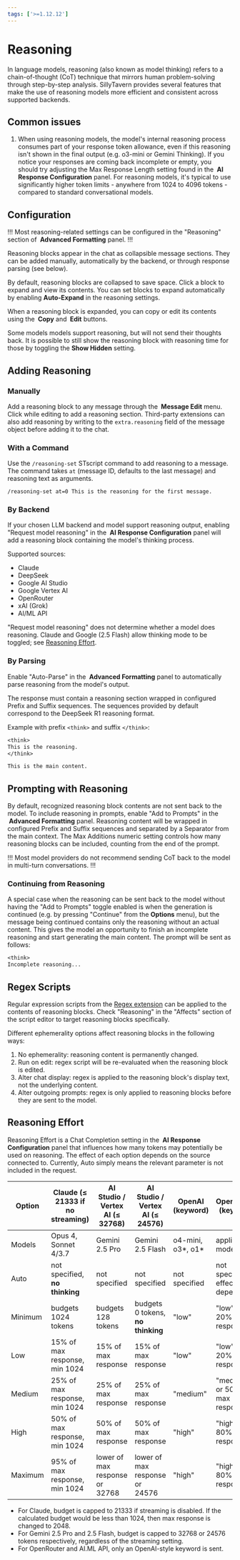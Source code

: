 ```yaml
---
tags: ['>=1.12.12']
---
```


# Reasoning

In language models, reasoning (also known as model thinking) refers to a chain-of-thought (CoT) technique that mirrors human problem-solving through step-by-step analysis. SillyTavern provides several features that make the use of reasoning models more efficient and consistent across supported backends.

## Common issues

1. When using reasoning models, the model's internal reasoning process consumes part of your response token allowance, even if this reasoning isn't shown in the final output (e.g. o3-mini or Gemini Thinking). If you notice your responses are coming back incomplete or empty, you should try adjusting the Max Response Length setting found in the **<i class="fa-solid fa-sliders"></i> AI Response Configuration** panel. For reasoning models, it's typical to use significantly higher token limits - anywhere from 1024 to 4096 tokens - compared to standard conversational models.

## Configuration

!!!
Most reasoning-related settings can be configured in the "Reasoning" section of **<i class="fa-solid fa-font"></i> Advanced Formatting** panel.
!!!

Reasoning blocks appear in the chat as collapsible message sections. They can be added manually, automatically by the backend, or through response parsing (see below).

By default, reasoning blocks are collapsed to save space. Click a block to expand and view its contents. You can set blocks to expand automatically by enabling **Auto-Expand** in the reasoning settings.

When a reasoning block is expanded, you can copy or edit its contents using the **<i class="fa-solid fa-copy"></i> Copy** and **<i class="fa-solid fa-pencil"></i> Edit** buttons.

Some models models support reasoning, but will not send their thoughts back. It is possible to still show the reasoning block with reasoning time for those by toggling the **Show Hidden** setting.

## Adding Reasoning

### Manually

Add a reasoning block to any message through the **<i class="fa-solid fa-pencil"></i> Message Edit** menu. Click **<i class="fa-solid fa-lightbulb"></i>** while editing to add a reasoning section. Third-party extensions can also add reasoning by writing to the `extra.reasoning` field of the message object before adding it to the chat.

### With a Command

Use the `/reasoning-set` STscript command to add reasoning to a message. The command takes `at` (message ID, defaults to the last message) and reasoning text as arguments.

```stscript
/reasoning-set at=0 This is the reasoning for the first message.
```

### By Backend

If your chosen LLM backend and model support reasoning output, enabling "Request model reasoning" in the **<i class="fa-solid fa-sliders"></i> AI Response Configuration** panel will add a reasoning block containing the model's thinking process.

Supported sources:

- Claude
- DeepSeek
- Google AI Studio
- Google Vertex AI
- OpenRouter
- xAI (Grok)
- AI/ML API

"Request model reasoning" does not determine whether a model does reasoning. Claude and Google (2.5 Flash) allow thinking mode to be toggled; see [Reasoning Effort](#reasoning-effort).

### By Parsing

Enable "Auto-Parse" in the **<i class="fa-solid fa-font"></i> Advanced Formatting** panel to automatically parse reasoning from the model's output.

The response must contain a reasoning section wrapped in configured Prefix and Suffix sequences. The sequences provided by default correspond to the DeepSeek R1 reasoning format.

Example with prefix `<think>` and suffix `</think>`:

```txt
<think>
This is the reasoning.
</think>

This is the main content.
```

## Prompting with Reasoning

By default, recognized reasoning block contents are not sent back to the model. To include reasoning in prompts, enable "Add to Prompts" in the **<i class="fa-solid fa-font"></i> Advanced Formatting** panel. Reasoning content will be wrapped in configured Prefix and Suffix sequences and separated by a Separator from the main context. The Max Additions numeric setting controls how many reasoning blocks can be included, counting from the end of the prompt.

!!!
Most model providers do not recommend sending CoT back to the model in multi-turn conversations.
!!!

### Continuing from Reasoning

A special case when the reasoning can be sent back to the model without having the "Add to Prompts" toggle enabled is when the generation is continued (e.g. by pressing "Continue" from the **<i class="fa-solid fa-bars"></i> Options** menu), but the message being continued contains only the reasoning without an actual content. This gives the model an opportunity to finish an incomplete reasoning and start generating the main content. The prompt will be sent as follows:

```txt
<think>
Incomplete reasoning...
```

## Regex Scripts

Regular expression scripts from the [Regex extension](/extensions/Regex.md) can be applied to the contents of reasoning blocks. Check "Reasoning" in the "Affects" section of the script editor to target reasoning blocks specifically.

Different ephemerality options affect reasoning blocks in the following ways:

1. No ephemerality: reasoning content is permanently changed.
2. Run on edit: regex script will be re-evaluated when the reasoning block is edited.
3. Alter chat display: regex is applied to the reasoning block's display text, not the underlying content.
4. Alter outgoing prompts: regex is only applied to reasoning blocks before they are sent to the model.

## Reasoning Effort

Reasoning Effort is a Chat Completion setting in the **<i class="fa-solid fa-sliders"></i> AI Response Configuration** panel that influences how many tokens may potentially be used on reasoning. The effect of each option depends on the source connected to. Currently, Auto simply means the relevant parameter is not included in the request.

| Option  | Claude (≤ 21333 if no streaming) | AI Studio / Vertex AI (≤ 32768) | AI Studio / Vertex AI (≤ 24576)   | OpenAI (keyword)     | OpenRouter (keyword)             | xAI (Grok) (keyword) |
| ------- | -------------------------------- | ------------------------------- | --------------------------------- | -------------------- | -------------------------------- | -------------------- |
| Models  | Opus 4, Sonnet 4/3.7             | Gemini 2.5 Pro                  | Gemini 2.5 Flash                  | o4-mini, o3\*, o1\*  | applicable models                | grok-3-mini          |
| Auto    | not specified, **no thinking**   | not specified                   | not specified                     | not specified        | not specified, effect depends    | not specified        |
| Minimum | budgets 1024 tokens              | budgets 128 tokens              | budgets 0 tokens, **no thinking** | "low"                | "low", or 20% of max response    | "low"                |
| Low     | 15% of max response, min 1024    | 15% of max response             | 15% of max response               | "low"                | "low", or 20% of max response    | "low"                |
| Medium  | 25% of max response, min 1024    | 25% of max response             | 25% of max response               | "medium"             | "medium", or 50% of max response | "low"                |
| High    | 50% of max response, min 1024    | 50% of max response             | 50% of max response               | "high"               | "high", or 80% of max response   | "high"               |
| Maximum | 95% of max response, min 1024    | lower of max response or 32768  | lower of max response or 24576    | "high"               | "high", or 80% of max response   | "high"               |

- For Claude, budget is capped to 21333 if streaming is disabled. If the calculated budget would be less than 1024, then max response is changed to 2048.
- For Gemini 2.5 Pro and 2.5 Flash, budget is capped to 32768 or 24576 tokens respectively, regardless of the streaming setting.
- For OpenRouter and AI.ML API, only an OpenAI-style keyword is sent.
